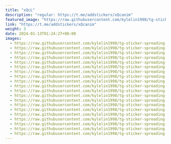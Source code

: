 ```yaml
---
title: "xQcL"
description: "regular: https://t.me/addstickers/xQcanim"
featured_image: "https://raw.githubusercontent.com/kylelin1998/tg-sticker-spreading-worldwide-images/main/img/37a24e06-869f-4d83-b27d-0124fd4b1a5d.jpg"
link: "https://t.me/addstickers/xQcanim"
weight: 3
date: 2024-01-13T01:24:27+08:00
images:
  - https://raw.githubusercontent.com/kylelin1998/tg-sticker-spreading-worldwide-images/main/img/37a24e06-869f-4d83-b27d-0124fd4b1a5d.jpg
  - https://raw.githubusercontent.com/kylelin1998/tg-sticker-spreading-worldwide-images/main/img/36d9ee72-6035-4b45-8a91-8ca647bb42a7.jpg
  - https://raw.githubusercontent.com/kylelin1998/tg-sticker-spreading-worldwide-images/main/img/dec22e41-d166-4b68-9e85-7b46f46d4644.jpg
  - https://raw.githubusercontent.com/kylelin1998/tg-sticker-spreading-worldwide-images/main/img/8a53dc45-812c-4861-a102-8d8f172cabde.jpg
  - https://raw.githubusercontent.com/kylelin1998/tg-sticker-spreading-worldwide-images/main/img/b1073b2c-797f-453d-8b64-4917f01f52f1.jpg
  - https://raw.githubusercontent.com/kylelin1998/tg-sticker-spreading-worldwide-images/main/img/49b632da-ee3d-4eb7-a70d-381e5ee69222.jpg
  - https://raw.githubusercontent.com/kylelin1998/tg-sticker-spreading-worldwide-images/main/img/bb6e114a-b802-4153-a780-9276a31842ef.jpg
  - https://raw.githubusercontent.com/kylelin1998/tg-sticker-spreading-worldwide-images/main/img/e6754dfa-59a0-4c5f-804f-a0695155bdc2.jpg
  - https://raw.githubusercontent.com/kylelin1998/tg-sticker-spreading-worldwide-images/main/img/bd0a6b28-9394-4217-bd71-2773315e651e.jpg
  - https://raw.githubusercontent.com/kylelin1998/tg-sticker-spreading-worldwide-images/main/img/09203522-cb46-4745-8e8d-944f538760e5.jpg
  - https://raw.githubusercontent.com/kylelin1998/tg-sticker-spreading-worldwide-images/main/img/a832ffa9-97c8-4532-a840-6afe6397f797.jpg
  - https://raw.githubusercontent.com/kylelin1998/tg-sticker-spreading-worldwide-images/main/img/e8edf7ff-59d0-4e26-93ec-42c5ef3ab2c6.jpg
  - https://raw.githubusercontent.com/kylelin1998/tg-sticker-spreading-worldwide-images/main/img/d4212f9a-84c1-401b-99b8-124597112319.jpg
  - https://raw.githubusercontent.com/kylelin1998/tg-sticker-spreading-worldwide-images/main/img/709ad7dd-5876-4779-bd1c-04f199e7abc0.jpg
  - https://raw.githubusercontent.com/kylelin1998/tg-sticker-spreading-worldwide-images/main/img/50ca8691-7fb6-4973-bdc2-d09533705340.jpg
  - https://raw.githubusercontent.com/kylelin1998/tg-sticker-spreading-worldwide-images/main/img/465ae598-04ee-4213-bab7-26361e973495.jpg
  - https://raw.githubusercontent.com/kylelin1998/tg-sticker-spreading-worldwide-images/main/img/4d0b09de-e434-413b-816e-729a9d93032c.jpg
  - https://raw.githubusercontent.com/kylelin1998/tg-sticker-spreading-worldwide-images/main/img/7d8cacf4-617b-44e6-bb2e-15efc29e494c.jpg
  - https://raw.githubusercontent.com/kylelin1998/tg-sticker-spreading-worldwide-images/main/img/94e27a9c-53f0-4948-8a02-c7d10aa64c06.jpg
  - https://raw.githubusercontent.com/kylelin1998/tg-sticker-spreading-worldwide-images/main/img/04c581bb-4261-4c60-adf7-4e87449b3fc9.jpg
---
```

